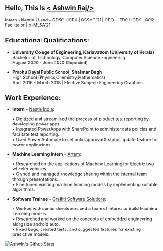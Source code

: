 <!--
**ashwinraj-in/ashwinraj-in** is a ✨ _special_ ✨ repository because its `README.md` (this file) appears on your GitHub profile.

Here are some ideas to get you started:

- 🔭 I’m currently working on ...
- 🌱 I’m currently learning ...
- 👯 I’m looking to collaborate on ...
- 🤔 I’m looking for help with ...
- 💬 Ask me about ...
- 📫 How to reach me: ...
- 😄 Pronouns: ...
- ⚡ Fun fact: ...
-->

## Hello, This Is [< Ashwin Raj/>](https://ashwinraj-in.github.io) 
Intern - Nestlé | Lead - GDSC UCEK | GSSoC'21 | CEO - IEDC UCEK | GCP Facilitator | α-MLSA'21
<br />

## Educational Qualifications:
- **University Colege of Engineering, Kariavattom (University of Kerala)**</br>Bachelor of Technology, Computer Science Engineering</br>August 2020 - June 2020 (Expected)

- **Prabhu Dayal Public School, Shalimar Bagh**</br>High School (Physics,Chemistry,Mathematics)</br>April 2016 - March 2018 | Elective Subject: Engineering Graphics

## Work Experience:
- **Intern** - [Nestlé India](https://www.nestle.in/):

    • Digitized and streamlined the process of product test reporting by developing power apps.</br>• Integrated PowerApps with SharePoint to administer data policies and facilitate test reporting.</br>• Used Power Automate to set auto-approval & status update feature for power applications.

- **Machine Learning Intern** - [Artem](https://artem.energy/):

    • Researched on the applications of Machine Learning for Electric two wheeler vehicles.</br>• Owned and managed knowledge sharing within the internal team through presentations.</br>• Fine tuned existing machine learning models by implementing suitable algorithms.

- **Software Trainee** - [Graffiti Software Solutions](http://www.graffititechnologies.com/):

    • Worked with senior developers and a team of interns to build Machine Learning models.</br>• Researched and worked on the concepts of embedded engineering alongside android auto.</br>• Fixed bugs, created tests, and suggested features for existing predictive models.

![Ashwin's Github Stats](https://github-readme-stats.vercel.app/api?username=ashwinraj-in&show_icons=true&hide_border=true)
